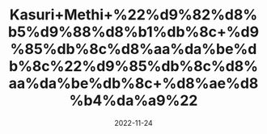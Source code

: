 ---
title: 'Kasuri+Methi+%22%d9%82%d8%b5%d9%88%d8%b1%db%8c+%d9%85%db%8c%d8%aa%da%be%db%8c%22%d9%85%db%8c%d8%aa%da%be%db%8c+%d8%ae%d8%b4%da%a9%22'
date: '2022-11-24' 
metatag: '' 
inventory: '0' 
draft: false 
# meta description 
shortDescripton: 'Dry+Fenugreek%22+It+lowers+Cholesterol.+It+is+helpful+in+keeping+low+cholesterol+and+improves+Flow+Of+Milk+for+Mothers.'
description: 'Herbs+%d8%ac%da%91%db%8c+%d8%a8%d9%88%d9%b9%db%8c'
longdescription: ''
tags: ''
brand: ''
subCategory: ''
unit: '50 gm-Pk'
sellCount: '0'
featured: False
# product Price
price: '80.0'
# Product Short Description
shortDescription: 'Dry+Fenugreek%22+It+lowers+Cholesterol.+It+is+helpful+in+keeping+low+cholesterol+and+improves+Flow+Of+Milk+for+Mothers.'
productID: '0AA5BBB8-F523-ED11-9968-005056B3A416'
type: 'products'
category: 'Herbs+%d8%ac%da%91%db%8c+%d8%a8%d9%88%d9%b9%db%8c' 
thumnailproduct: 'https://eraconnect.blob.core.windows.net/product-images/aminsaddiquidawakhana/0AA5BBB8-F523-ED11-9968-005056B3A416.webp' 
images:
  - image: 'https://eraconnect.blob.core.windows.net/product-images/aminsaddiquidawakhana/0AA5BBB8-F523-ED11-9968-005056B3A416.webp'  
Variants:
---